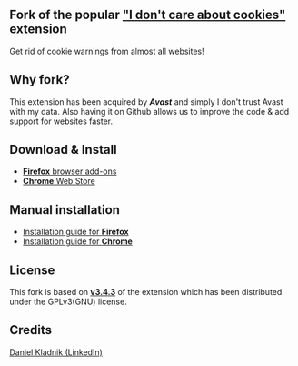 ## Fork of the popular ["I don't care about cookies"](https://www.i-dont-care-about-cookies.eu/) extension
Get rid of cookie warnings from almost all websites!

##  Why fork?
This extension has been acquired by _**Avast**_ and simply I don't trust Avast with my data.
Also having it on Github allows us to improve the code & add support for websites faster.

## Download & Install
- [**Firefox** browser add-ons](https://addons.mozilla.org/en-US/firefox/addon/istilldontcareaboutcookies/
)
- [**Chrome** Web Store](https://chrome.google.com/webstore/detail/i-still-dont-care-about-c/edibdbjcniadpccecjdfdjjppcpchdlm)


## Manual installation
- [Installation guide for **Firefox**](https://github.com/OhMyGuus/I-Dont-Care-About-Cookies/wiki/Firefox-installation-guide)
- [Installation guide for **Chrome**](https://github.com/OhMyGuus/I-Dont-Care-About-Cookies/wiki/Chrome-installation-guide)

## License
This fork is based on [**v3.4.3**](https://addons.mozilla.org/en-US/firefox/addon/i-dont-care-about-cookies/versions/) of the extension which has been distributed under the GPLv3(GNU) license.

## Credits
[Daniel Kladnik (LinkedIn)](https://www.linkedin.com/in/dkladnik)
